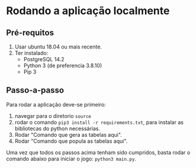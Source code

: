 # Rodando a aplicação localmente

## Pré-requitos

1. Usar ubuntu 18.04 ou mais recente.
2. Ter instalado:
    * PostgreSQL 14.2
    * Python 3 (de preferencia 3.8.10)
    * Pip 3

## Passo-a-passo

Para rodar a aplicação deve-se primeiro:

1. navegar para o diretorio `source`
2. rodar o comando `pip3 install -r requirements.txt`, para instalar as bibliotecas do python necessárias.
3. Rodar "Comando que gera as tabelas aqui".
4. Rodar "Comando que popula as tabelas aqui".

Uma vez que todos os passos acima tenham sido cumpridos, basta rodar o comando abaixo para iniciar o jogo:
`python3 main.py`.